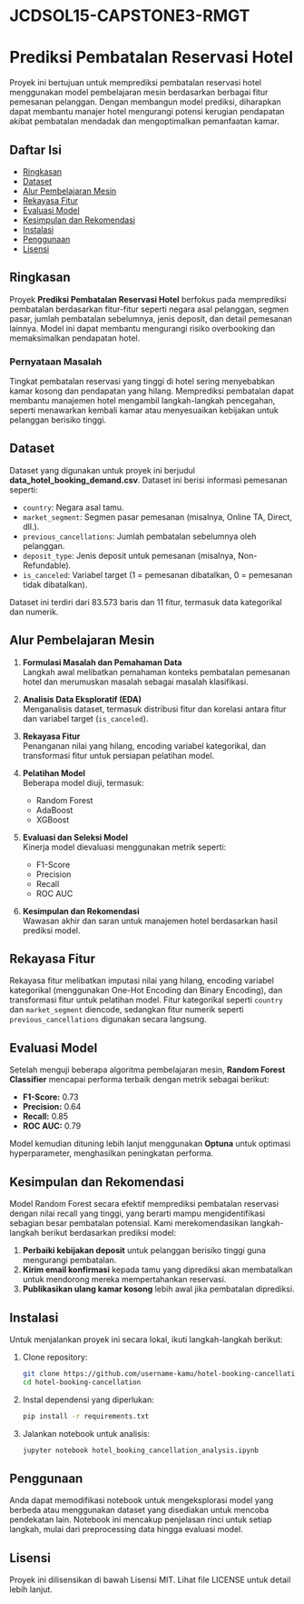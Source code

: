 # JCDSOL15-CAPSTONE3-RMGT
# Prediksi Pembatalan Reservasi Hotel

Proyek ini bertujuan untuk memprediksi pembatalan reservasi hotel menggunakan model pembelajaran mesin berdasarkan berbagai fitur pemesanan pelanggan. Dengan membangun model prediksi, diharapkan dapat membantu manajer hotel mengurangi potensi kerugian pendapatan akibat pembatalan mendadak dan mengoptimalkan pemanfaatan kamar.

## Daftar Isi
- [Ringkasan](#ringkasan)
- [Dataset](#dataset)
- [Alur Pembelajaran Mesin](#alur-pembelajaran-mesin)
- [Rekayasa Fitur](#rekayasa-fitur)
- [Evaluasi Model](#evaluasi-model)
- [Kesimpulan dan Rekomendasi](#kesimpulan-dan-rekomendasi)
- [Instalasi](#instalasi)
- [Penggunaan](#penggunaan)
- [Lisensi](#lisensi)

## Ringkasan
Proyek **Prediksi Pembatalan Reservasi Hotel** berfokus pada memprediksi pembatalan berdasarkan fitur-fitur seperti negara asal pelanggan, segmen pasar, jumlah pembatalan sebelumnya, jenis deposit, dan detail pemesanan lainnya. Model ini dapat membantu mengurangi risiko overbooking dan memaksimalkan pendapatan hotel.

### Pernyataan Masalah
Tingkat pembatalan reservasi yang tinggi di hotel sering menyebabkan kamar kosong dan pendapatan yang hilang. Memprediksi pembatalan dapat membantu manajemen hotel mengambil langkah-langkah pencegahan, seperti menawarkan kembali kamar atau menyesuaikan kebijakan untuk pelanggan berisiko tinggi.

## Dataset
Dataset yang digunakan untuk proyek ini berjudul **data_hotel_booking_demand.csv**. Dataset ini berisi informasi pemesanan seperti:
- `country`: Negara asal tamu.
- `market_segment`: Segmen pasar pemesanan (misalnya, Online TA, Direct, dll.).
- `previous_cancellations`: Jumlah pembatalan sebelumnya oleh pelanggan.
- `deposit_type`: Jenis deposit untuk pemesanan (misalnya, Non-Refundable).
- `is_canceled`: Variabel target (1 = pemesanan dibatalkan, 0 = pemesanan tidak dibatalkan).

Dataset ini terdiri dari 83.573 baris dan 11 fitur, termasuk data kategorikal dan numerik.

## Alur Pembelajaran Mesin

1. **Formulasi Masalah dan Pemahaman Data**  
   Langkah awal melibatkan pemahaman konteks pembatalan pemesanan hotel dan merumuskan masalah sebagai masalah klasifikasi.

2. **Analisis Data Eksploratif (EDA)**  
   Menganalisis dataset, termasuk distribusi fitur dan korelasi antara fitur dan variabel target (`is_canceled`).

3. **Rekayasa Fitur**  
   Penanganan nilai yang hilang, encoding variabel kategorikal, dan transformasi fitur untuk persiapan pelatihan model.

4. **Pelatihan Model**  
   Beberapa model diuji, termasuk:
   - Random Forest
   - AdaBoost
   - XGBoost

5. **Evaluasi dan Seleksi Model**  
   Kinerja model dievaluasi menggunakan metrik seperti:
   - F1-Score
   - Precision
   - Recall
   - ROC AUC

6. **Kesimpulan dan Rekomendasi**  
   Wawasan akhir dan saran untuk manajemen hotel berdasarkan hasil prediksi model.

## Rekayasa Fitur

Rekayasa fitur melibatkan imputasi nilai yang hilang, encoding variabel kategorikal (menggunakan One-Hot Encoding dan Binary Encoding), dan transformasi fitur untuk pelatihan model. Fitur kategorikal seperti `country` dan `market_segment` diencode, sedangkan fitur numerik seperti `previous_cancellations` digunakan secara langsung.

## Evaluasi Model

Setelah menguji beberapa algoritma pembelajaran mesin, **Random Forest Classifier** mencapai performa terbaik dengan metrik sebagai berikut:
- **F1-Score:** 0.73
- **Precision:** 0.64
- **Recall:** 0.85
- **ROC AUC:** 0.79

Model kemudian dituning lebih lanjut menggunakan **Optuna** untuk optimasi hyperparameter, menghasilkan peningkatan performa.

## Kesimpulan dan Rekomendasi

Model Random Forest secara efektif memprediksi pembatalan reservasi dengan nilai recall yang tinggi, yang berarti mampu mengidentifikasi sebagian besar pembatalan potensial. Kami merekomendasikan langkah-langkah berikut berdasarkan prediksi model:
1. **Perbaiki kebijakan deposit** untuk pelanggan berisiko tinggi guna mengurangi pembatalan.
2. **Kirim email konfirmasi** kepada tamu yang diprediksi akan membatalkan untuk mendorong mereka mempertahankan reservasi.
3. **Publikasikan ulang kamar kosong** lebih awal jika pembatalan diprediksi.

## Instalasi

Untuk menjalankan proyek ini secara lokal, ikuti langkah-langkah berikut:

1. Clone repository:
   ```bash
   git clone https://github.com/username-kamu/hotel-booking-cancellation.git
   cd hotel-booking-cancellation
2. Instal dependensi yang diperlukan:
   ```bash
   pip install -r requirements.txt
3. Jalankan notebook untuk analisis:
    ```bash
    jupyter notebook hotel_booking_cancellation_analysis.ipynb

## Penggunaan

Anda dapat memodifikasi notebook untuk mengeksplorasi model yang berbeda atau menggunakan dataset yang disediakan untuk mencoba pendekatan lain. Notebook ini mencakup penjelasan rinci untuk setiap langkah, mulai dari preprocessing data hingga evaluasi model.

## Lisensi

Proyek ini dilisensikan di bawah Lisensi MIT. Lihat file LICENSE untuk detail lebih lanjut.
